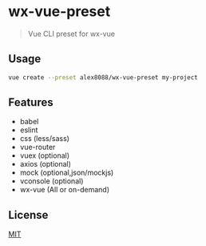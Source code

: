 # wx-vue-preset

> Vue CLI preset for wx-vue

## Usage

``` bash
vue create --preset alex8088/wx-vue-preset my-project
```

## Features

- babel
- eslint
- css (less/sass)
- vue-router
- vuex (optional)
- axios (optional)
- mock (optional,json/mockjs)
- vconsole (optional)
- wx-vue (All or on-demand)

## License

[MIT](./LICENSE)
